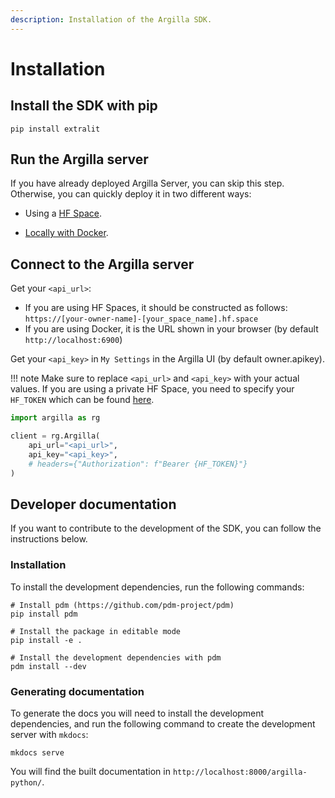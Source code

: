 ```yaml
---
description: Installation of the Argilla SDK.
---
```


# Installation

## Install the SDK with pip

```console
pip install extralit
```

## Run the Argilla server

If you have already deployed Argilla Server, you can skip this step. Otherwise, you can quickly deploy it in two different ways:

* Using a [HF Space](https://huggingface.co/new-space?template=argilla/argilla-template-space).

* [Locally with Docker](./how-to-deploy-argilla-with-docker.md).


## Connect to the Argilla server

Get your `<api_url>`:

* If you are using HF Spaces, it should be constructed as follows: `https://[your-owner-name]-[your_space_name].hf.space`
* If you are using Docker, it is the URL shown in your browser (by default `http://localhost:6900`)

Get your `<api_key>` in `My Settings` in the Argilla UI (by default owner.apikey).

!!! note
    Make sure to replace `<api_url>` and `<api_key>` with your actual values. If you are using a private HF Space, you need to specify your `HF_TOKEN` which can be found [here](https://huggingface.co/settings/tokens).

```python
import argilla as rg

client = rg.Argilla(
    api_url="<api_url>",
    api_key="<api_key>",
    # headers={"Authorization": f"Bearer {HF_TOKEN}"}
)
```

## Developer documentation

If you want to contribute to the development of the SDK, you can follow the instructions below.

### Installation

To install the development dependencies, run the following commands:

```console
# Install pdm (https://github.com/pdm-project/pdm)
pip install pdm

# Install the package in editable mode
pip install -e .

# Install the development dependencies with pdm
pdm install --dev
```

### Generating documentation

To generate the docs you will need to install the development dependencies, and run the following command to create the development server with `mkdocs`:

```console
mkdocs serve
```

You will find the built documentation in `http://localhost:8000/argilla-python/`.
